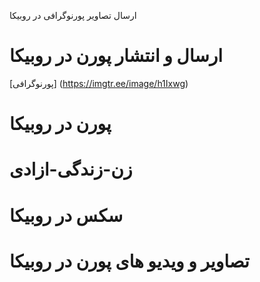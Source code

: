 ارسال تصاویر پورنوگرافی در روبیکا
# ارسال و انتشار پورن در روبیکا 
[پورنوگرافی]
(https://imgtr.ee/image/h1Ixwg)
# پورن در روبیکا
# زن-زندگی-ازادی
# سکس در روبیکا
# تصاویر و ویدیو های پورن در روبیکا 
